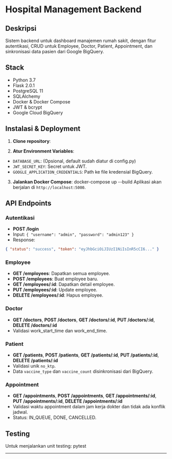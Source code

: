 # Hospital Management Backend

## Deskripsi
Sistem backend untuk dashboard manajemen rumah sakit, dengan fitur autentikasi, CRUD untuk Employee, Doctor, Patient, Appointment, dan sinkronisasi data pasien dari Google BigQuery.

## Stack
- Python 3.7
- Flask 2.0.1
- PostgreSQL 11
- SQLAlchemy
- Docker & Docker Compose
- JWT & bcrypt
- Google Cloud BigQuery

## Instalasi & Deployment
1. **Clone repository**:

2. **Atur Environment Variables**:
- `DATABASE_URL`: (Opsional, default sudah diatur di config.py)
- `JWT_SECRET_KEY`: Secret untuk JWT.
- `GOOGLE_APPLICATION_CREDENTIALS`: Path ke file kredensial BigQuery.

3. **Jalankan Docker Compose**:
    docker-compose up --build
Aplikasi akan berjalan di `http://localhost:5000`.

## API Endpoints

### Autentikasi
- **POST /login**
- Input: `{ "username": "admin", "password": "admin123" }`
- Response:
 ```json
 { "status": "success", "token": "eyJhbGciOiJIUzI1NiIsInR5cCI6..." }
 ```

### Employee
- **GET /employees**: Dapatkan semua employee.
- **POST /employees**: Buat employee baru.
- **GET /employees/:id**: Dapatkan detail employee.
- **PUT /employees/:id**: Update employee.
- **DELETE /employees/:id**: Hapus employee.

### Doctor
- **GET /doctors**, **POST /doctors**, **GET /doctors/:id**, **PUT /doctors/:id**, **DELETE /doctors/:id**
- Validasi work_start_time dan work_end_time.

### Patient
- **GET /patients**, **POST /patients**, **GET /patients/:id**, **PUT /patients/:id**, **DELETE /patients/:id**
- Validasi unik `no_ktp`.
- Data `vaccine_type` dan `vaccine_count` disinkronisasi dari BigQuery.

### Appointment
- **GET /appointments**, **POST /appointments**, **GET /appointments/:id**, **PUT /appointments/:id**, **DELETE /appointments/:id**
- Validasi waktu appointment dalam jam kerja dokter dan tidak ada konflik jadwal.
- Status: IN_QUEUE, DONE, CANCELLED.

## Testing
Untuk menjalankan unit testing:
pytest

---
